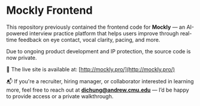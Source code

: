 # Mockly Frontend

This repository previously contained the frontend code for **Mockly** — an AI-powered interview practice platform that helps users improve through real-time feedback on eye contact, vocal clarity, pacing, and more.

Due to ongoing product development and IP protection, the source code is now private.

🚀 The live site is available at: [http://mockly.pro/](http://mockly.pro/)

📬 If you're a recruiter, hiring manager, or collaborator interested in learning more, feel free to reach out at **dichung@andrew.cmu.edu** — I’d be happy to provide access or a private walkthrough.
